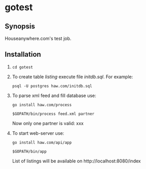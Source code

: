 # gotest

## Synopsis

Houseanywhere.com's test job.

## Installation

1. `cd gotest`
2. To create table *listing* execute file *initdb.sql*. For example:
   
   `psql -U postgres haw.com/initdb.sql`
3. To parse xml feed and fill database use:
   
   `go install haw.com/process`
    
   `$GOPATH/bin/process feed.xml partner`

   Now only one partner is valid: xxx
4. To start web-server use:
    
   `go install haw.com/api/app`
    
   `$GOPATH/bin/app`
  
   List of listings will be available on http://localhost:8080/index

